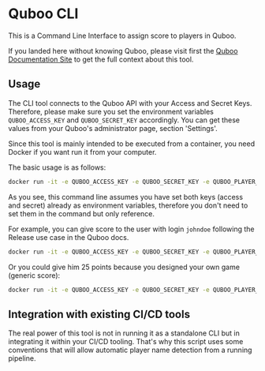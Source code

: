 # Quboo CLI

This is a Command Line Interface to assign score to players in Quboo.

If you landed here without knowing Quboo, please visit first the [Quboo Documentation Site](https://quboo.tpd.io) to get the full context about this tool.

## Usage

The CLI tool connects to the Quboo API with your Access and Secret Keys. Therefore, please make sure you set the environment variables `QUBOO_ACCESS_KEY` and `QUBOO_SECRET_KEY` accordingly. You can get these values from your Quboo's administrator page, section 'Settings'.

Since this tool is mainly intended to be executed from a container, you need Docker if you want run it from your computer.

The basic usage is as follows:

```bash
docker run -it -e QUBOO_ACCESS_KEY -e QUBOO_SECRET_KEY -e QUBOO_PLAYER_USERNAME=[player-alias] mechero/quboo-cli:latest quboo release|documentation|(number) "[description]"
```

As you see, this command line assumes you have set both keys (access and secret) already as environment variables, therefore you don't need to set them in the command but only reference.

For example, you can give score to the user with login `johndoe` following the Release use case in the Quboo docs.

```bash
docker run -it -e QUBOO_ACCESS_KEY -e QUBOO_SECRET_KEY -e QUBOO_PLAYER_USERNAME=johndoe mechero/quboo-cli:latest quboo release "Front-end release"
```

Or you could give him 25 points because you designed your own game (generic score):

```bash
docker run -it -e QUBOO_ACCESS_KEY -e QUBOO_SECRET_KEY -e QUBOO_PLAYER_USERNAME=johndoe mechero/quboo-cli:latest quboo 25 "Coaching and pair programming"
```

## Integration with existing CI/CD tools

The real power of this tool is not in running it as a standalone CLI but in integrating it within your CI/CD tooling. That's why this script uses some conventions that will allow automatic player name detection from a running pipeline.
